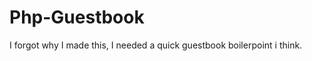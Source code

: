 Php-Guestbook
=============

I forgot why I made this, I needed a quick guestbook boilerpoint i think.

